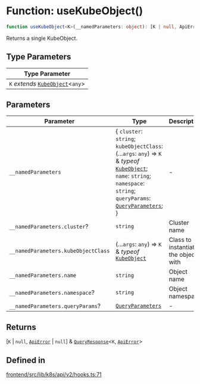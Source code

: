 # Function: useKubeObject()

```ts
function useKubeObject<K>(__namedParameters: object): [K | null, ApiError | null] & QueryResponse<K, ApiError>
```

Returns a single KubeObject.

## Type Parameters

| Type Parameter |
| ------ |
| `K` *extends* [`KubeObject`](../../../../KubeObject/classes/KubeObject.md)\<`any`\> |

## Parameters

| Parameter | Type | Description |
| ------ | ------ | ------ |
| `__namedParameters` | \{ `cluster`: `string`; `kubeObjectClass`: (...`args`: `any`) => `K` & *typeof* [`KubeObject`](../../../../KubeObject/classes/KubeObject.md); `name`: `string`; `namespace`: `string`; `queryParams`: [`QueryParameters`](../../../v1/queryParameters/interfaces/QueryParameters.md); \} | - |
| `__namedParameters.cluster`? | `string` | Cluster name |
| `__namedParameters.kubeObjectClass` | (...`args`: `any`) => `K` & *typeof* [`KubeObject`](../../../../KubeObject/classes/KubeObject.md) | Class to instantiate the object with |
| `__namedParameters.name` | `string` | Object name |
| `__namedParameters.namespace`? | `string` | Object namespace |
| `__namedParameters.queryParams`? | [`QueryParameters`](../../../v1/queryParameters/interfaces/QueryParameters.md) | - |

## Returns

[`K` \| `null`, [`ApiError`](../../../v1/clusterRequests/interfaces/ApiError.md) \| `null`] & [`QueryResponse`](../interfaces/QueryResponse.md)\<`K`, [`ApiError`](../../../v1/clusterRequests/interfaces/ApiError.md)\>

## Defined in

[frontend/src/lib/k8s/api/v2/hooks.ts:71](https://github.com/headlamp-k8s/headlamp/blob/2481a1c9f2b4a69a9320466e7a455215b14b97b0/frontend/src/lib/k8s/api/v2/hooks.ts#L71)
